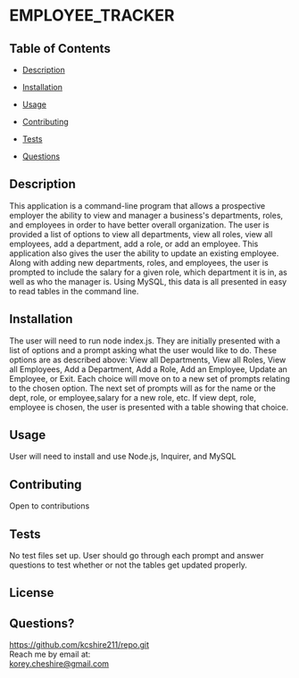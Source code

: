 # EMPLOYEE_TRACKER
  
## Table of Contents
* [Description](#description)
* [Installation](#installation)
* [Usage](#usage)
* [Contributing](#contributing)
* [Tests](#tests)

* [Questions](#questions)

## Description
This application is a command-line program that allows a prospective employer the ability to view and manager a business's departments, roles, and employees in order to have better overall organization. The user is provided a list of options to view all departments, view all roles, view all employees, add a department, add a role, or add an employee. This application also gives the user the ability to update an existing employee. Along with adding new departments, roles, and employees, the user is prompted to include the salary for a given role, which department it is in, as well as who the manager is. Using MySQL, this data is all presented in easy to read tables in the command line.
## Installation
The user will need to run node index.js. They are initially presented with a list of options and a prompt asking what the user would like to do. These options are as described above: View all Departments, View all Roles, View all Employees, Add a Department, Add a Role, Add an Employee, Update an Employee, or Exit. Each choice will move on to a new set of prompts relating to the chosen option. The next set of prompts will as for the name or the dept, role, or employee,salary for a new role, etc. If view dept, role, employee is chosen, the user is presented with a table showing that choice. 
## Usage
User will need to install and use Node.js, Inquirer, and MySQL
## Contributing
Open to contributions
## Tests
No test files set up. User should go through each prompt and answer questions to test whether or not the tables get updated properly.  <br>
## License

## Questions?
https://github.com/kcshire211/repo.git <br>
Reach me by email at: <br> korey.cheshire@gmail.com
